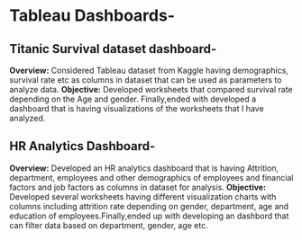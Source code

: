 # Tableau Dashboards-

## Titanic Survival dataset dashboard-
**Overview:** Considered Tableau dataset from Kaggle having demographics, survival rate etc as columns in dataset that can be used as parameters to analyze data.
**Objective:** Developed worksheets that compared survival rate depending on the Age and gender. Finally,ended with developed a dashboard that is having visualizations of the worksheets that I have analyzed.

## HR Analytics Dashboard-
**Overview:** Developed an HR analytics dashboard that is having Attrition, department, employees and other demographics of employees and financial factors and job factors as columns in dataset for analysis.
**Objective:** Developed several worksheets having different visualization charts with columns including attrition rate depending on gender, department, age and education of employees.Finally,ended up
with developing an dashbord that can filter data based on department, gender, age etc.
